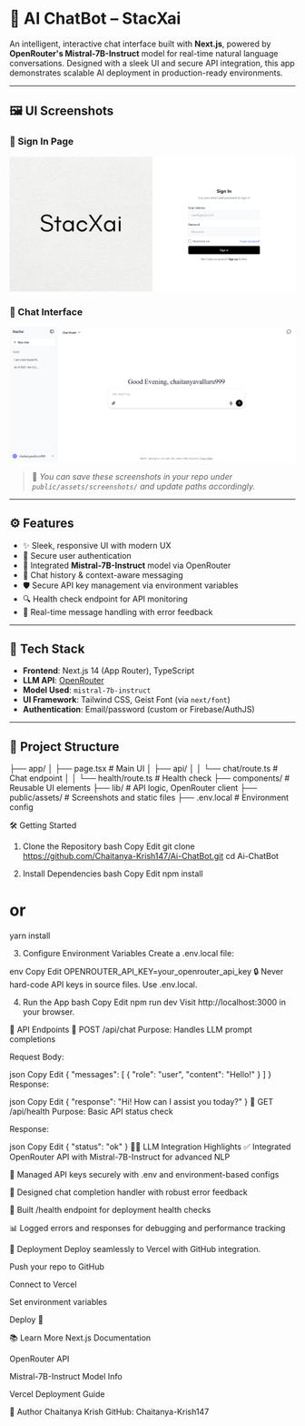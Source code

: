 # 🚀 AI ChatBot – StacXai

An intelligent, interactive chat interface built with **Next.js**, powered by **OpenRouter's Mistral-7B-Instruct** model for real-time natural language conversations. Designed with a sleek UI and secure API integration, this app demonstrates scalable AI deployment in production-ready environments.

---

## 🖼️ UI Screenshots

### 🔐 Sign In Page
![Sign In](./public/signup.png)

### 💬 Chat Interface
![Chat UI](./public/main.png)

> 📁 _You can save these screenshots in your repo under `public/assets/screenshots/` and update paths accordingly._

---

## ⚙️ Features

- ✨ Sleek, responsive UI with modern UX
- 🔐 Secure user authentication
- 🤖 Integrated **Mistral-7B-Instruct** model via OpenRouter
- 🔄 Chat history & context-aware messaging
- 🛡️ Secure API key management via environment variables
- 🔍 Health check endpoint for API monitoring
- 🔁 Real-time message handling with error feedback

---

## 🧠 Tech Stack

- **Frontend**: Next.js 14 (App Router), TypeScript
- **LLM API**: [OpenRouter](https://openrouter.ai/)
- **Model Used**: `mistral-7b-instruct`
- **UI Framework**: Tailwind CSS, Geist Font (via `next/font`)
- **Authentication**: Email/password (custom or Firebase/AuthJS)

---

## 📂 Project Structure
├── app/
│   ├── page.tsx            # Main UI
│   ├── api/
│   │   └── chat/route.ts   # Chat endpoint
│   │   └── health/route.ts # Health check
├── components/             # Reusable UI elements
├── lib/                    # API logic, OpenRouter client
├── public/assets/          # Screenshots and static files
├── .env.local              # Environment config


🛠️ Getting Started
1. Clone the Repository
bash
Copy
Edit
git clone https://github.com/Chaitanya-Krish147/Ai-ChatBot.git
cd Ai-ChatBot

2. Install Dependencies
bash
Copy
Edit
npm install
# or
yarn install

3. Configure Environment Variables
Create a .env.local file:

env
Copy
Edit
OPENROUTER_API_KEY=your_openrouter_api_key
🔒 Never hard-code API keys in source files. Use .env.local.

4. Run the App
bash
Copy
Edit
npm run dev
Visit http://localhost:3000 in your browser.

📡 API Endpoints
🔹 POST /api/chat
Purpose: Handles LLM prompt completions

Request Body:

json
Copy
Edit
{
  "messages": [
    { "role": "user", "content": "Hello!" }
  ]
}
Response:

json
Copy
Edit
{
  "response": "Hi! How can I assist you today?"
}
🔹 GET /api/health
Purpose: Basic API status check

Response:

json
Copy
Edit
{ "status": "ok" }
🧑‍💻 LLM Integration Highlights
✅ Integrated OpenRouter API with Mistral-7B-Instruct for advanced NLP

🔐 Managed API keys securely with .env and environment-based configs

🔄 Designed chat completion handler with robust error feedback

🧪 Built /health endpoint for deployment health checks

📊 Logged errors and responses for debugging and performance tracking

🚀 Deployment
Deploy seamlessly to Vercel with GitHub integration.

Push your repo to GitHub

Connect to Vercel

Set environment variables

Deploy 🚀

📚 Learn More
Next.js Documentation

OpenRouter API

Mistral-7B-Instruct Model Info

Vercel Deployment Guide

👤 Author
Chaitanya Krish
GitHub: Chaitanya-Krish147
